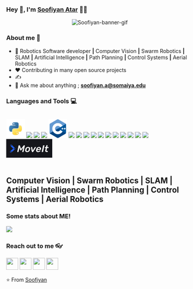 ### Hey 👋, I'm [Soofiyan Atar]() 👨‍💻

<p align="center"><img src="https://media.giphy.com/media/ToMjGpOavzW0Kxbmb60/giphy.gif" alt="Soofiyan-banner-gif" border="0" height="300px" width ="300px"></p>

### About me :eyes:

- :dart: Robotics Software developer **|** Computer Vision **|** Swarm Robotics **|** SLAM **|** Artificial Intelligence **|** Path Planning  **|** Control Systems **|** Aerial Robotics
- :heart: Contributing in many open source projects 
- :writing_hand: 
- :e-mail: Ask me about anything ; **[soofiyan.a@somaiya.edu](soofiyan.a@somaiya.edu)**


### Languages and Tools :computer:

<br/>
<code><img height="50" src="https://raw.githubusercontent.com/github/explore/80688e429a7d4ef2fca1e82350fe8e3517d3494d/topics/python/python.png"></code>
<code><img height="50" src="https://d2908q01vomqb2.cloudfront.net/ca3512f4dfa95a03169c5a670a4c91a19b3077b4/2018/11/26/ros-logo-300x168.jpg"></code>
<code><img height="50" src="https://www.mathworks.com/company/newsletters/articles/the-mathworks-logo-is-an-eigenfunction-of-the-wave-equation/_jcr_content/mainParsys/image_2.adapt.480.high.gif/1469941373397.gif"></code>
<code><img height="50" src="https://www.st.com/content/dam/logos/stmicroelectronics-logo.jpg"></code>
<code><img height="50" src="https://raw.githubusercontent.com/github/explore/5c058a388828bb5fde0bcafd4bc867b5bb3f26f3/topics/cpp/cpp.png"></code>
<code><img height="50" src="https://i.pinimg.com/originals/66/98/24/669824e8c0825e5e23434d0b4edb9663.jpg"></code>
<code><img height="50" src="https://avatars3.githubusercontent.com/u/14095512?s=400&v=4"></code>
<code><img height="50" src="https://blog.launchdarkly.com/wp-content/uploads/2018/10/visualstudio_code-card.png"></code>
<code><img height="50" src="https://upload.wikimedia.org/wikipedia/commons/4/4a/Pcl_%28PointClouds_library%29_logo_with_text.png"></code>
<code><img height="50" src="https://encrypted-tbn0.gstatic.com/images?q=tbn%3AANd9GcR1jnE2zkTrhd0QraTyuXq96Y-W8QiXk-2jTg&usqp=CAU"></code>
<code><img height="50" src="https://miro.medium.com/max/517/1*myaUwmB7BoXLgz7qRkgm0A.png"></code>
<code><img height="50" src="https://niryo.com/wp-content/uploads/2019/12/CoppeliaSim.png"></code>
<code><img height="50" src="https://encrypted-tbn0.gstatic.com/images?q=tbn%3AANd9GcSSMW0eL_yAqgrJ1zTk3HHWuAnnly2txNWBCA&usqp=CAU"></code>
<code><img height="50" src="https://res.cloudinary.com/practicaldev/image/fetch/s--1li-tJQf--/c_imagga_scale,f_auto,fl_progressive,h_1080,q_auto,w_1080/https://dev-to-uploads.s3.amazonaws.com/i/d4lz71xu99ka09x55m23.png"></code>
<code><img height="50" src="https://repository-images.githubusercontent.com/261098554/76220b00-8e28-11ea-84e9-8ad203a872fd"></code>
<code><img height="50" src="https://upload.wikimedia.org/wikipedia/commons/thumb/3/32/OpenCV_Logo_with_text_svg_version.svg/1200px-OpenCV_Logo_with_text_svg_version.svg.png"></code>
<code><img height="50" src="https://github.com/Soofiyan/Soofiyan/blob/master/Images/moveit.png"></code>



<br>
<br>


## Computer Vision **|** Swarm Robotics **|** SLAM **|** Artificial Intelligence **|** Path Planning  **|** Control Systems **|** Aerial Robotics

### Some stats about ME!
<img width="70%" src="https://github-readme-stats.vercel.app/api?username=soofiyan&show_icons=true&theme=tokyonight" />

### Reach out to me 👓

<a href="https://twitter.com/craigysoofiyan"><img src="https://i.ibb.co/kmgQVyW/twitter.png" width="32px" height="32px"></a> <a href="https://github.com/soofiyan"><img src="https://cdn.iconscout.com/icon/free/png-256/github-108-438008.png" width="32px" height="32px"></a> <a href="mailto:soofiyan.a@somaiya.edu"><img src="https://www.iconfinder.com/data/icons/social-icons-circular-color/512/gmail-512.png" width="32px" height="32px"></a> <a href="https://www.linkedin.com/in/soofiyan-atar-93227a131/"><img src="https://i.ibb.co/Kx2GSrT/linkedin.png" width="32px" height="32px"></a>


⭐️ From [Soofiyan](https://github.com/soofiyan)

